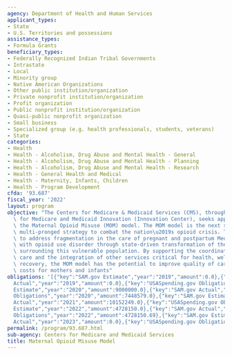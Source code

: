 ```yaml
---
agency: Department of Health and Human Services
applicant_types:
- State
- U.S. Territories and possessions
assistance_types:
- Formula Grants
beneficiary_types:
- Federally Recognized Indian Tribal Governments
- Intrastate
- Local
- Minority group
- Native American Organizations
- Other public institution/organization
- Private nonprofit institution/organization
- Profit organization
- Public nonprofit institution/organization
- Quasi-public nonprofit organization
- Small business
- Specialized group (e.g. health professionals, students, veterans)
- State
categories:
- Health
- Health - Alcoholism, Drug Abuse and Mental Health - General
- Health - Alcoholism, Drug Abuse and Mental Health - Planning
- Health - Alcoholism, Drug Abuse and Mental Health - Research
- Health - General Health and Medical
- Health - Maternity, Infants, Children
- Health - Program Development
cfda: '93.687'
fiscal_year: '2022'
layout: program
objective: "The Centers for Medicare & Medicaid Services (CMS), through its Center\
  \ for Medicare and Medicaid Innovation (Innovation Center), seeks applications to\
  \ the Maternal Opioid Misuse (MOM) model. The MOM model is the next step in CMS\u2019\
  \ multi-pronged strategy to combat the nation\u2019s opioid crisis. The model aims\
  \ to address fragmentation in the care of pregnant and postpartum Medicaid beneficiaries\
  \ with opioid use disorder through state-driven transformation of the delivery system\
  \ surrounding this vulnerable population. By supporting the coordination of clinical\
  \ care and the integration of other services critical for health, wellbeing, and\
  \ recovery, the MOM model has the potential to improve quality of care and reduce\
  \ costs for mothers and infants"
obligations: '[{"key":"SAM.gov Estimate","year":"2019","amount":0.0},{"key":"SAM.gov
  Actual","year":"2019","amount":0.0},{"key":"USASpending.gov Obligations","year":"2019","amount":0.0},{"key":"SAM.gov
  Estimate","year":"2020","amount":9000000.0},{"key":"SAM.gov Actual","year":"2020","amount":7448578.0},{"key":"USASpending.gov
  Obligations","year":"2020","amount":7448579.0},{"key":"SAM.gov Estimate","year":"2021","amount":10152250.0},{"key":"SAM.gov
  Actual","year":"2021","amount":10152249.0},{"key":"USASpending.gov Obligations","year":"2021","amount":8259402.29},{"key":"SAM.gov
  Estimate","year":"2022","amount":4728150.0},{"key":"SAM.gov Actual","year":"2022","amount":4728151.0},{"key":"USASpending.gov
  Obligations","year":"2022","amount":4728150.69},{"key":"SAM.gov Estimate","year":"2023","amount":6500500.0},{"key":"SAM.gov
  Actual","year":"2023","amount":0.0},{"key":"USASpending.gov Obligations","year":"2023","amount":6496491.79}]'
permalink: /program/93.687.html
sub-agency: Centers for Medicare and Medicaid Services
title: Maternal Opioid Misuse Model
---
```

